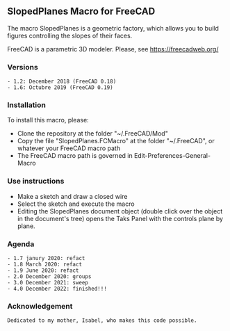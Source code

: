 ## SlopedPlanes Macro for FreeCAD

The macro SlopedPlanes is a geometric factory,
which allows you to build figures controlling the slopes of their faces.

FreeCAD is a parametric 3D modeler. Please, see https://freecadweb.org/

### Versions

    - 1.2: December 2018 (FreeCAD 0.18)
    - 1.6: Octubre 2019 (FreeCAD 0.19)

### Installation

To install this macro, please:

* Clone the repository at the folder "~/.FreeCAD/Mod"
* Copy the file "SlopedPlanes.FCMacro" at the folder "~/.FreeCAD",
or whatever your FreeCAD macro path
* The FreeCAD macro path is governed in Edit-Preferences-General-Macro

### Use instructions

* Make a sketch and draw a closed wire
* Select the sketch and execute the macro
* Editing the SlopedPlanes document object
  (double click over the object in the document's tree)
  opens the Taks Panel with the controls plane by plane.

### Agenda

    - 1.7 janury 2020: refact
    - 1.8 March 2020: refact
    - 1.9 June 2020: refact
    - 2.0 December 2020: groups
    - 3.0 December 2021: sweep
    - 4.0 December 2022: finished!!!

### Acknowledgement

    Dedicated to my mother, Isabel, who makes this code possible.
